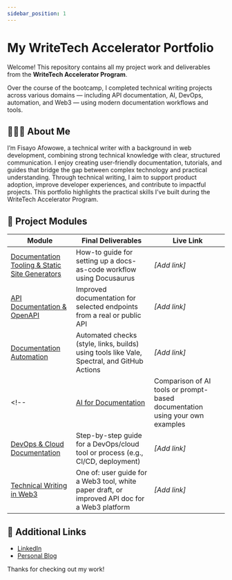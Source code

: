 ```yaml
---
sidebar_position: 1
---
```


# My WriteTech Accelerator Portfolio

Welcome! This repository contains all my project work and deliverables from the **WriteTech Accelerator Program**.

Over the course of the bootcamp, I completed technical writing projects across various domains — including API documentation, AI, DevOps, automation, and Web3 — using modern documentation workflows and tools.

## 👩🏽‍💻 About Me

I’m Fisayo Afowowe, a technical writer with a background in web development, combining strong technical knowledge with clear, structured communication. I enjoy creating user-friendly documentation, tutorials, and guides that bridge the gap between complex technology and practical understanding. Through technical writing, I aim to support product adoption, improve developer experiences, and contribute to impactful projects. This portfolio highlights the practical skills I’ve built during the WriteTech Accelerator Program.

## 📁 Project Modules

| Module | Final Deliverables | Live Link |
|--------------|---------------------|-----------|
| [Documentation Tooling & Static Site Generators](./documentation-tooling/intro) | How-to guide for setting up a docs-as-code workflow using Docusaurus | _[Add link]_ |
| [API Documentation & OpenAPI](./api-documentation/intro) | Improved documentation for selected endpoints from a real or public API | _[Add link]_ |
| [Documentation Automation](./docs-automation/static/reference.html) | Automated checks (style, links, builds) using tools like Vale, Spectral, and GitHub Actions | _[Add link]_ |
<!-- | [AI for Documentation](./ai-documentation) | Comparison of AI tools or prompt-based documentation using your own examples | _[Add link]_ |
| [DevOps & Cloud Documentation](./devops-cloud-documentation) | Step-by-step guide for a DevOps/cloud tool or process (e.g., CI/CD, deployment) | _[Add link]_ |
| [Technical Writing in Web3](./web3-documentation) | One of: user guide for a Web3 tool, white paper draft, or improved API doc for a Web3 platform | _[Add link]_ | -->


## 🔗 Additional Links

- [LinkedIn](https://www.linkedin.com/in/fisayo-afowowe-7932911b1/)
- [Personal Blog](https://medium.com/@fisayodoris)

Thanks for checking out my work!
